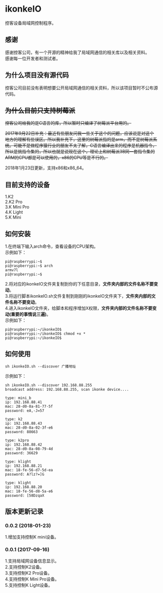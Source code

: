 # ikonkeIO
控客设备局域网控制程序。   
   
## 感谢   
感谢控客公司，有一个开源的精神给我了局域网通信的相关库以及相关资料。   
感谢每一位开发者和测试者。   

## 为什么项目没有源代码   
控客公司目前没有表明想要公开局域网通信的相关资料，所以该项目暂时不公布源代码。   

## ~~为什么目前只支持树莓派~~   
~~控客公司给我的是C语言的库，所以暂时只编译了树莓派平台用的。~~   
   
~~2017年9月22日补充：最近有些朋友问我一些关于这个的问题，应该说是对这个地方的理解有些误区。所以我补充下，这里的树莓派指的是arm，而不是树莓派系统。可能不是做程序猿行业的朋友不太了解，C语言编译出来的程序是机器指令，所以是挑指令集的，所以也就是说现在这个，理论上和树莓派3B同一套指令集的ARM的CPU都是可以使用的，x86的CPU等是不行的。~~   
   
2018年1月23日更新，支持x86和x86_64。   

## 目前支持的设备   
1.K2   
2.K2 Pro   
3.K Mini Pro   
4.K Light   
5.K Mini   

## 如何安装   
1.在终端下输入arch命令，查看设备的CPU架构。   
示例如下：
```
pi@raspberrypi:~$ 
pi@raspberrypi:~$ arch
armv7l
pi@raspberrypi:~$ 
```
2.将对应的ikonkeIO文件夹复制到你的下任意目录，**文件夹内部的文件名称不要变动**。   
3.将运行脚本ikonkeIO.sh文件复制到刚刚的ikonkeIO文件夹下，**文件夹内部的文件名称不要变动**。   
4.进入ikonkeIO文件夹，给脚本和程序增加X权限，**文件夹内部的文件名称不要变动(重要的事情说三遍)**。   
示例如下：
```
pi@raspberrypi:~/ikonkeIO$ 
pi@raspberrypi:~/ikonkeIO$ chmod +x *
pi@raspberrypi:~/ikonkeIO$ 
```

## 如何使用   
```
sh ikonkeIO.sh --discover 广播地址
```
示例如下：   
```
sh ikonkeIO.sh --discover 192.168.88.255
broadcast address: 192.168.88.255, scan ikonke device.... 

type: mini_b
ip: 192.168.88.41
mac: 28-d0-8a-81-77-5f
password: eA,-J=57

type: k2
ip: 192.168.88.43
mac: 28-d0-8a-02-3f-e6
password: 88663

type: k2pro
ip: 192.168.88.42
mac: 28-d0-8a-08-79-4d
password: 36629

type: klight
ip: 192.168.88.21
mac: 18-fe-56-d7-5d-ea
password: A?lz?=]G

type: klight
ip: 192.168.88.20
mac: 18-fe-56-d8-5a-e6
password: [58DzqaX

```

## 版本更新记录
### 0.0.2 (2018-01-23)
1.增加支持控制K mini设备。   
### 0.0.1 (2017-09-16)
1.支持局域网设备信息显示。   
2.支持控制K2设备。   
3.支持控制K2 Pro设备。   
4.支持控制K Mini Pro设备。   
5.支持控制K Light设备。   
